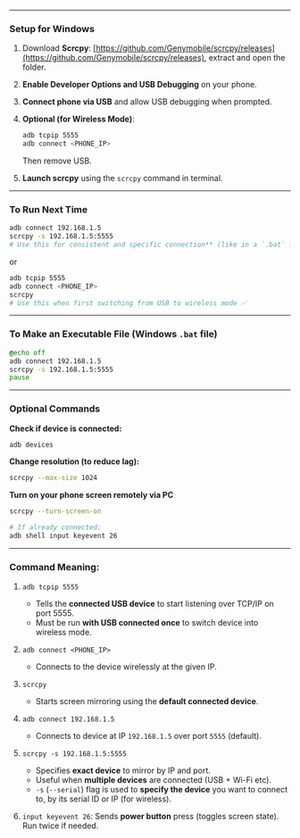 

---

### Setup for Windows

1. Download **Scrcpy**: [https://github.com/Genymobile/scrcpy/releases](https://github.com/Genymobile/scrcpy/releases), extract and open the folder.
    
2. **Enable Developer Options and USB Debugging** on your phone.
    
3. **Connect phone via USB** and allow USB debugging when prompted.
    
4. **Optional (for Wireless Mode)**:
    
    ```sh
    adb tcpip 5555  
    adb connect <PHONE_IP>
    ```
    
    Then remove USB.
    
5. **Launch scrcpy** using the `scrcpy` command in terminal.
    

---

### To Run Next Time

```sh
adb connect 192.168.1.5
scrcpy -s 192.168.1.5:5555
# Use this for consistent and specific connection** (like in a `.bat` file) ✅
```

or

```sh
adb tcpip 5555
adb connect <PHONE_IP>
scrcpy
# Use this when first switching from USB to wireless mode ✅
```

---

### To Make an Executable File (Windows `.bat` file)

```bat
@echo off
adb connect 192.168.1.5
scrcpy -s 192.168.1.5:5555
pause
```

---

### Optional Commands

**Check if device is connected:**
```sh
adb devices
```

**Change resolution (to reduce lag):**
```sh
scrcpy --max-size 1024
```

 **Turn on your phone screen remotely via PC** 

```sh
scrcpy --turn-screen-on

# If already connected:
adb shell input keyevent 26
```

---
### Command Meaning:

1. `adb tcpip 5555`  
    -  Tells the **connected USB device** to start listening over TCP/IP on port 5555.  
    -  Must be run **with USB connected once** to switch device into wireless mode.
    
2. `adb connect <PHONE_IP>`  
    -  Connects to the device wirelessly at the given IP.
    
3. `scrcpy`  
    -  Starts screen mirroring using the **default connected device**.

4. `adb connect 192.168.1.5`  
    -  Connects to device at IP `192.168.1.5` over port `5555` (default).
    
5. `scrcpy -s 192.168.1.5:5555`  
	-  Specifies **exact device** to mirror by IP and port.  
	-  Useful when **multiple devices** are connected (USB + Wi-Fi etc).
	- `-s` (`--serial`) flag is used to **specify the device** you want to connect to, by its serial ID or IP (for wireless).
    
6. `input keyevent 26`: Sends **power button** press (toggles screen state). Run twice if needed.